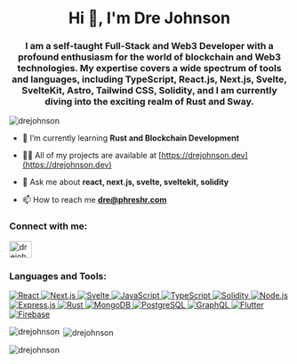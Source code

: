 <h1 align="center">Hi 👋, I'm Dre Johnson</h1>
<h3 align="center">I am a self-taught Full-Stack and Web3 Developer with a profound enthusiasm for the world of blockchain and Web3 technologies. My expertise covers a wide spectrum of tools and languages, including TypeScript, React.js, Next.js, Svelte, SvelteKit, Astro, Tailwind CSS, Solidity, and I am currently diving into the exciting realm of Rust and Sway.</h3>

<p align="left"> <img src="https://komarev.com/ghpvc/?username=drejohnson&label=Profile%20views&color=0e75b6&style=flat" alt="drejohnson" /> </p>

- 🌱 I’m currently learning **Rust and Blockchain Development**

- 👨‍💻 All of my projects are available at [https://drejohnson.dev](https://drejohnson.dev)

- 💬 Ask me about **react, next.js, svelte, sveltekit, solidity**

- 📫 How to reach me **dre@phreshr.com**

<h3 align="left">Connect with me:</h3>
<p align="left">
<a href="https://linkedin.com/in/drejohnson" target="blank"><img align="center" src="https://raw.githubusercontent.com/rahuldkjain/github-profile-readme-generator/master/src/images/icons/Social/linked-in-alt.svg" alt="drejohnson" height="30" width="40" /></a>
</p>

<h3 align="left">Languages and Tools:</h3>

<p align="left">
  <a href="https://reactjs.org/" target="_blank" rel="noreferrer">
    <picture>
      <source media="(prefers-color-scheme: dark)" srcset="https://deviconapi.vercel.app/react?theme=dark&size=40">
      <img src="https://deviconapi.vercel.app/react?theme=light&size=40" alt="React" title="React">
    </picture>
  </a>
  <a href="https://nextjs.org/" target="_blank" rel="noreferrer">
    <picture>
      <source media="(prefers-color-scheme: dark)" srcset="https://deviconapi.vercel.app/nextjs?theme=dark&size=40">
      <img src="https://deviconapi.vercel.app/nextjs?theme=light&size=50" alt="Next.js" title="Next.js">
    </picture>
  </a>
  <a href="https://svelte.dev" target="_blank" rel="noreferrer" style="background-color: white;">
    <picture>
      <source media="(prefers-color-scheme: dark)" srcset="https://deviconapi.vercel.app/svelte?theme=dark&size=40">
      <img src="https://deviconapi.vercel.app/svelte?theme=light&size=40" alt="Svelte" title="Svelte">
    </picture>
  </a>
  <a href="https://developer.mozilla.org/en-US/docs/Web/JavaScript" target="_blank" rel="noreferrer">
    <picture>
      <source media="(prefers-color-scheme: dark)" srcset="https://deviconapi.vercel.app/javascript?theme=dark&size=40">
      <img src="https://deviconapi.vercel.app/javascript?theme=light&size=40" alt="JavaScript" title="JavaScript">
    </picture>
  </a>
  <a href="https://www.typescriptlang.org/" target="_blank" rel="noreferrer">
    <picture>
      <source media="(prefers-color-scheme: dark)" srcset="https://deviconapi.vercel.app/typescript?theme=dark&size=40">
      <img src="https://deviconapi.vercel.app/typescript?theme=light&size=40" alt="TypeScript" title="TypeScript">
    </picture>
  </a>
  <a href="https://www.soliditylang.org/" target="_blank" rel="noreferrer">
    <picture>
      <source media="(prefers-color-scheme: dark)" srcset="https://deviconapi.vercel.app/solidity?theme=dark&size=40">
      <img src="https://deviconapi.vercel.app/solidity?theme=light&size=40" alt="Solidity" title="Solidity">
    </picture>
  </a>
  <a href="https://nodejs.org" target="_blank" rel="noreferrer">
    <picture>
      <source media="(prefers-color-scheme: dark)" srcset="https://deviconapi.vercel.app/nodejs?theme=dark&size=40">
      <img src="https://deviconapi.vercel.app/nodejs?theme=light&size=40" alt="Node.js" title="Node.js">
    </picture>
  </a>
  <a href="https://expressjs.com" target="_blank" rel="noreferrer">
    <picture>
      <source media="(prefers-color-scheme: dark)" srcset="https://deviconapi.vercel.app/express?theme=dark&size=40">
      <img src="https://deviconapi.vercel.app/express?theme=light&size=40" alt="Express.js" title="Express.js">
    </picture>
  </a>
  <a href="https://www.rust-lang.org" target="_blank" rel="noreferrer">
    <picture>
      <source media="(prefers-color-scheme: dark)" srcset="https://deviconapi.vercel.app/rust?theme=dark&size=40">
      <img src="https://deviconapi.vercel.app/rust?theme=light&size=40" alt="Rust" title="Rust">
    </picture>
  </a>
  <a href="https://www.mongodb.com/" target="_blank" rel="noreferrer">
    <picture>
      <source media="(prefers-color-scheme: dark)" srcset="https://deviconapi.vercel.app/mongodb?theme=dark&size=40">
      <img src="https://deviconapi.vercel.app/mongodb?theme=light&size=40" alt="MongoDB" title="MongoDB">
    </picture>
  </a>  
  <a href="https://www.postgresql.org" target="_blank" rel="noreferrer">
    <picture>
      <source media="(prefers-color-scheme: dark)" srcset="https://deviconapi.vercel.app/postgresql?theme=dark&size=40">
      <img src="https://deviconapi.vercel.app/postgresql?theme=light&size=40" alt="PostgreSQL" title="PostgreSQL">
    </picture>
  </a>
  <a h<a href="https://graphql.org" target="_blank" rel="noreferrer">
    <picture>
      <source media="(prefers-color-scheme: dark)" srcset="https://deviconapi.vercel.app/graphql?theme=dark&size=40">
      <img src="https://deviconapi.vercel.app/graphql?theme=light&size=40" alt="GraphQL" title="GraphQL">
    </picture>
  </a> 
  <a href="https://flutter.dev" target="_blank" rel="noreferrer">
    <picture>
      <source media="(prefers-color-scheme: dark)" srcset="https://deviconapi.vercel.app/flutter?theme=dark&size=40">
      <img src="https://deviconapi.vercel.app/flutter?theme=light&size=40" alt="Flutter" title="Flutter">
    </picture>
  </a>
  <a href="https://firebase.google.com/" target="_blank" rel="noreferrer">
    <picture>
      <source media="(prefers-color-scheme: dark)" srcset="https://deviconapi.vercel.app/firebase?theme=dark&size=40">
      <img src="https://deviconapi.vercel.app/firebase?theme=light&size=40" alt="Firebase" title="Firebase">
    </picture>
  </a>

</p>

<p><img align="left" src="https://github-readme-stats.vercel.app/api/top-langs?username=drejohnson&show_icons=true&locale=en&layout=compact" alt="drejohnson" /></p>

<p>&nbsp;<img align="center" src="https://github-readme-stats.vercel.app/api?username=drejohnson&show_icons=true&locale=en" alt="drejohnson" /></p>

<p><img align="center" src="https://github-readme-streak-stats.herokuapp.com/?user=drejohnson&" alt="drejohnson" /></p>
